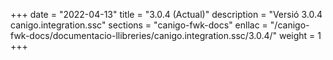 +++
date        = "2022-04-13"
title       = "3.0.4 (Actual)"
description = "Versió 3.0.4 canigo.integration.ssc"
sections    = "canigo-fwk-docs"
enllac		= "/canigo-fwk-docs/documentacio-llibreries/canigo.integration.ssc/3.0.4/"
weight		= 1
+++
